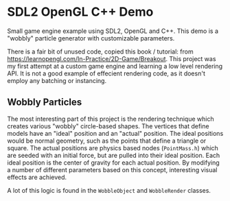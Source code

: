 # SDL2 OpenGL C++ Demo
Small game engine example using SDL2, OpenGL and C++. This demo is a "wobbly" particle generator with customizable parameters.

There is a fair bit of unused code, copied this book / tutorial: from https://learnopengl.com/In-Practice/2D-Game/Breakout. This project was my first attempt at a custom game engine and learning a low level rendering API. It is not a good example of effecient rendering code, as it doesn't employ any batching or instancing.

## Wobbly Particles
The most interesting part of this project is the rendering technique which creates various "wobbly" circle-based shapes. The vertices that define models have an "ideal" position and an "actual" position. The ideal positions would be normal geometry, such as the points that define a triangle or square. The actual positions are physics based nodes (`PointMass.h`) which are seeded with an initial force, but are pulled into their ideal position. Each ideal position is the center of gravity for each actual position. By modifying a number of different parameters based on this concept, interesting visual effects are achieved.

A lot of this logic is found in the `WobbleObject` and `WobbleRender` classes. 
